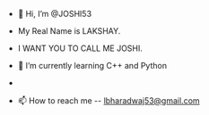 - 👋 Hi, I’m @JOSHI53
- My Real Name is LAKSHAY.
- I WANT YOU TO CALL ME JOSHI.

- 🌱 I’m currently learning C++ and Python 
- 
- 📫 How to reach me -- lbharadwaj53@gmail.com

<!---
JOSHI53/JOSHI53 is a ✨ special ✨ repository because its `README.md` (this file) appears on your GitHub profile.
You can click the Preview link to take a look at your changes.
--->
